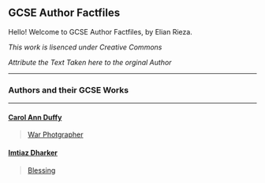 ## GCSE Author Factfiles

Hello! Welcome to GCSE Author Factfiles, by Elian Rieza.

_This work is lisenced under Creative Commons_

_Attribute the Text Taken here to the orginal Author_

----------------------------------------------------------
### Authors and their GCSE Works
----------------------------------------------------------

#### [Carol Ann Duffy](https://pxld3l74.github.io/gcse.authors/carol-duffy)
>[War Photgrapher](https://pxld3l74.github.io/gcse.authors/war-photgrapher)

#### [Imtiaz Dharker](https://pxld3l74.github.io/gcse.authors/imtiaz-dharker)
>[Blessing](https://pxld3l74.github.io/gcse.authors/blessing)

